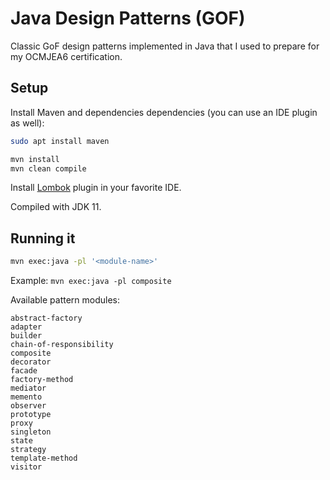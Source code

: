 # Java Design Patterns (GOF)

Classic GoF design patterns implemented in Java that I used to prepare for my OCMJEA6 certification.

## Setup

Install Maven and dependencies dependencies (you can use an IDE plugin as well):

```sh
sudo apt install maven

mvn install
mvn clean compile
```

Install [Lombok](https://projectlombok.org/setup/overview) plugin in your favorite IDE.

Compiled with JDK 11.

## Running it

```sh
mvn exec:java -pl '<module-name>'
```

Example: `mvn exec:java -pl composite`

Available pattern modules:

```
abstract-factory
adapter
builder
chain-of-responsibility
composite
decorator
facade
factory-method
mediator
memento
observer
prototype
proxy
singleton
state
strategy
template-method
visitor
```
